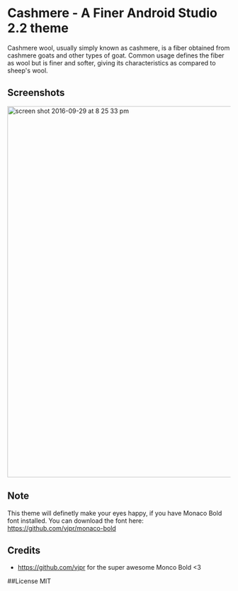 # Cashmere - A Finer Android Studio 2.2 theme 
Cashmere wool, usually simply known as cashmere, is a fiber obtained from cashmere goats and other types of goat. Common usage defines the fiber as wool but is finer and softer, giving its characteristics as compared to sheep's wool.

## Screenshots
<img width="836" alt="screen shot 2016-09-29 at 8 25 33 pm" src="https://cloud.githubusercontent.com/assets/2950322/18953858/f7d188a8-8682-11e6-9e44-c001a2f1f68b.png">

## Note
This theme will definetly make your eyes happy, if you have Monaco Bold font installed. You can download the font here: https://github.com/vjpr/monaco-bold 

## Credits
- https://github.com/vjpr for the super awesome Monco Bold <3

##License
MIT
